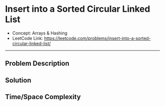 # Insert into a Sorted Circular Linked List

- Concept: Arrays & Hashing
- LeetCode Link: https://leetcode.com/problems/insert-into-a-sorted-circular-linked-list/

---

## Problem Description

## Solution

## Time/Space Complexity

